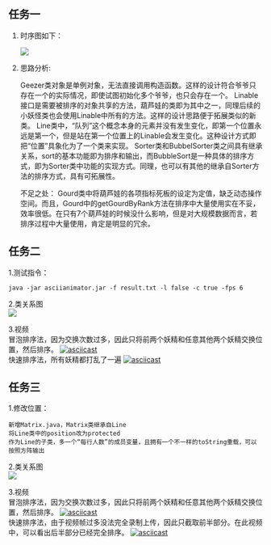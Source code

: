 ## 任务一

1. 时序图如下：

    ![](http://www.plantuml.com/plantuml/png/XPFFRjD04CRlVWfBlXea_jzGnOKBDvx0QGVNOcjBwxLAEI65nX5fAIqDgf0u1568MYKrgeGSYuQNsLal9rw1INP93IXgBll5lvbllzsnLr8HS95jC2TO5Gbt7qKnk47gijdgjLYm-jGIiGuF0Pu3ds6hl933bkLfmeM1LdaSrYnZIKXWlf1d1lRn9eziYrNU5Z2MR3hEVFjhz-Snd3WHuF8eN1UEIp_iVi0lFTnvTq-M9-hr0LPxU3RHNmSEn6lkhFYA_g8ZopRrwlrJ_Uep3jlr-vS_1nNvN5hxj_mx_at_hd_Rlz7mjUScPwF-zTP5kpuSXY0C_lLzv-_8kDkNqrx3qDuL6HgrzB0FibQBmMDJz7yWqxyiK0h2T69-eVh58bRHqVc9haxf0bJt3UuV6Mwiz7XQNunbMMq4KMo0B4TKcYuFGHE-8e6nmCw1EX-OuQdpVYFGOYW64i79DraU4b9dUx9yeKR7ilgaTZ_g7tazxE7e2BUFQTz67lf7OUnBPV8mUBAOFk4_ARPnFD7JjvXNs2quf1aJryKpSUcrGeg-Zjy0)

    
2. 思路分析:

    Geezer类对象是单例对象，无法直接调用构造函数。这样的设计符合爷爷只存在一个的实际情况，即使试图初始化多个爷爷，也只会存在一个。
    Linable接口是需要被排序的对象共享的方法，葫芦娃的类即为其中之一，同理后续的小妖怪类也会使用Linable中所有的方法。这样的设计思路便于拓展类似的新类。
    Line类中，“队列”这个概念本身的元素并没有发生变化，即第一个位置永远是第一个，但是站在第一个位置上的Linable会发生变化。这种设计方式即把“位置”具象化为了一个类来实现。
    Sorter类和BubbelSorter类之间具有继承关系，sort的基本功能即为排序和输出，而BubbleSort是一种具体的排序方式，即为Sorter类中功能的实现方式。同理，也可以有其他的继承自Sorter方法的排序方式，具有可拓展性。

    不足之处：
    Gourd类中将葫芦娃的各项指标死板的设定为定值，缺乏动态操作空间。而且，Gourd中的getGourdByRank方法在排序中大量使用实在不妥，效率很低。在只有7个葫芦娃的时候没什么影响，但是对大规模数据而言，若排序过程中大量使用，肯定是明显的冗余。


## 任务二

1.测试指令：

    java -jar asciianimator.jar -f result.txt -l false -c true -fps 6

2.类关系图      
    ![](http://www.plantuml.com/plantuml/png/dLBFwXCn4BxlK-IeXRv03r8yMwWKlOX8TdTSGxF9aaogK3s8A88NGRpu15vxzddgdxSmwMIwsPPUVdlPoNp9DzytCqkFqc7eTTLewRtOM8VWzfM8tn1ghHgniweLsihstlshjBSEf-aDEcKwqG6kjJGHUrTbweUXhZMK1PJ1Py-5J36_6xGqwPpfNykXf7WSLBEz8qEy2kwbR40yKaRM6gvDUi2rzGgLDLDJd1NTZHj9I0AVIXsWLBoonfTgXJj7tJcgHrIQRJgC5GSAo997YQfXqkYyfyYJ5ATs4e6yh392ClDBWfHH-AA_XLFFBbmkxGwSKormbz5IK7XDVONzH7rKoFhzE9CX8D7IiGC-ZbHCG7HvO4BJlvWkOCOcYsQztvUkKaBWAqZ_bCzRBlpfDw4ZXFImrrWMdWoJN38cdGVQyP41ta0JCAif5rxCvsyVSDt5xo_VZeVl5Q_p1SumZP0WxW5ZtA08pX86Y-EdZ_y-_Fnp-5My4tnjyVVzZ-FNpzMf4xC8K2LEBy6qeTV_0G00)

3.视频          
    冒泡排序法，因为交换次数过多，因此只将前两个妖精和任意其他两个妖精交换位置，然后排序。
    [![asciicast](https://asciinema.org/a/436825.svg)](https://asciinema.org/a/436825)      
    快速排序法，所有妖精都打乱了一遍
    [![asciicast](https://asciinema.org/a/436922.svg)](https://asciinema.org/a/436922)      
    
## 任务三

1.修改位置：

    新增Matrix.java，Matrix类继承自Line
    将Line类中的position改为protected
    作为Line的子类，多一个“每行人数”的成员变量，且拥有一个不一样的toString重载，可以按照方阵输出

2.类关系图  
    ![](http://www.plantuml.com/plantuml/png/dLEnpjCm4Dxp51xXb_uNo80gvYA1AbWGGavof5OTExBFfL9XG0W4Oa52BBm0h9qxy3HjuIrmx8lhK7Nvi_Xyt_cxxpuxCulSeEjaKKjkBLjeWs2s1VDVxoefQhRMec5Iy-RU_OkqzUNJz0ADK2rh0HzBhZpsjY3gXwwg9EGDXCBdBnWFCPth_Q5XJ_IlUPzJF76YNjsHmPU2USLhO7EXk5ToEQJrehKLABIQ3ZLcMNkjmhCFu3Ck7UIA7sbbSxNCfAXDKNL6kLg5JUhOKn2o5ZcAUYJratSnib6A4MkE46UX6aiowMI0X1Buihk2asV_JJdJQp16D32wZ3e6-QpULzXEr7k5etvxlfFUqPk9snR6RMORz-oRislIKyz1jRXCDQb9hA9BPJAksGi096po6BMrsspoa62uX64D-VZCc0tBX2uYf9dy60G-xIUvONXkBD1_a1XW0xL3KfF_5Epsziq3wbiUltmxxBuNzEAlmV6M2Q8nHspqnuCt0mRbuUE7l-z_dNRxx5ooiVppxiVXwwSY677Z0Uf4wNWZgH6Kf_tFu-VVnGnKuphv3m00)

3.视频          
    冒泡排序法，因为交换次数过多，因此只将前两个妖精和任意其他两个妖精交换位置，然后排序。
    [![asciicast](https://asciinema.org/a/436825.svg)](https://asciinema.org/a/436825)      
    快速排序法，由于视频帧过多没法完全录制上传，因此只截取前半部分。在此视频中，可以看出后半部分已经完全排序。
    [![asciicast](https://asciinema.org/a/436952.svg)](https://asciinema.org/a/436952)      
